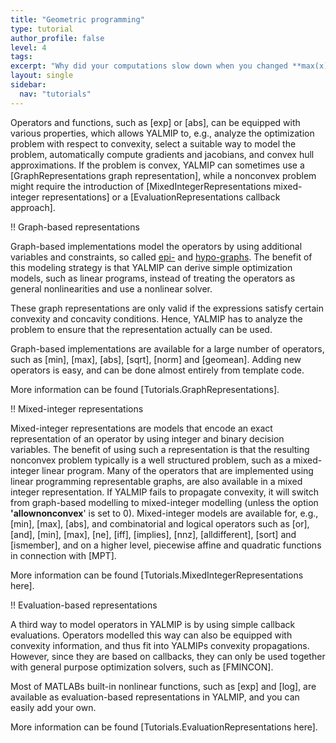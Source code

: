 ```yaml
---
title: "Geometric programming"
type: tutorial
author_profile: false
level: 4
tags:
excerpt: "Why did your computations slow down when you changed **max(x)** to **-max(x)**?"
layout: single
sidebar:
  nav: "tutorials"
---
```


Operators and functions, such as [exp] or [abs], can be equipped with various properties, which allows YALMIP to, e.g., analyze the optimization problem with respect to convexity, select a suitable way to model the problem, automatically compute gradients and jacobians, and convex hull approximations. If the problem is convex, YALMIP can sometimes use a [GraphRepresentations graph representation], while a nonconvex problem might require the introduction of [MixedIntegerRepresentations mixed-integer representations] or a [EvaluationRepresentations callback approach].

!! Graph-based representations

Graph-based implementations model the operators by using additional variables and constraints, so called [epi-](http://en.wikipedia.org/wiki/Epigraph_%28mathematics%29) and [hypo-graphs](http://en.wikipedia.org/wiki/Hypograph_%28mathematics%29). The benefit of this modeling strategy is that YALMIP can derive simple optimization models, such as linear programs, instead of treating the operators as general nonlinearities and use a nonlinear solver.

These graph representations are only valid if the expressions satisfy certain convexity and concavity conditions. Hence, YALMIP has to analyze the problem to ensure that the representation actually can be used.

Graph-based implementations are available for a large number of operators, such as [min], [max], [abs], [sqrt], [norm] and [geomean]. Adding new operators is easy, and can be done almost entirely from template code.

More information can be found [Tutorials.GraphRepresentations].


!! Mixed-integer representations

Mixed-integer representations are models that encode an exact representation of an operator by using integer and binary decision variables. The benefit of using such a representation is that the resulting nonconvex problem typically is a well structured problem, such as a mixed-integer linear program. Many of the operators that are implemented using linear programming representable graphs, are also available in a mixed integer representation. If YALMIP fails to propagate convexity, it will switch from graph-based modelling to mixed-integer modelling (unless the option **'allownonconvex**' is set to 0). Mixed-integer models are available for, e.g., [min], [max], [abs], and combinatorial and logical operators such as [or], [and], [min], [max], [ne], [iff], [implies], [nnz], [alldifferent], [sort] and [ismember], and on a higher level, piecewise affine and quadratic functions in connection with [MPT].

More information can be found [Tutorials.MixedIntegerRepresentations here].

!! Evaluation-based representations

A third way to model operators in YALMIP is by using simple callback evaluations. Operators modelled this way can also be equipped with convexity information, and thus fit into YALMIPs convexity propagations. However, since they are based on callbacks, they can only be used together with general purpose optimization solvers, such as [FMINCON].

Most of MATLABs built-in nonlinear functions, such as [exp] and [log], are available as evaluation-based representations in YALMIP, and you can easily add your own.

More information can be found [Tutorials.EvaluationRepresentations  here].
